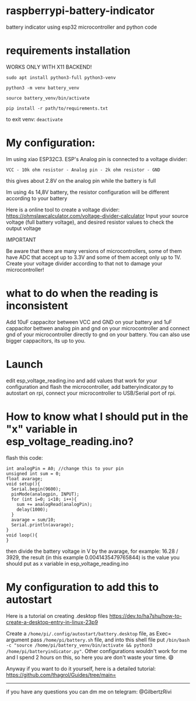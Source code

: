 # raspberrypi-battery-indicator
battery indicator using esp32 microcontroller and python code

# requirements installation
WORKS ONLY WITH X11 BACKEND!

```sudo apt install python3-full python3-venv``` 

```python3 -m venv battery_venv```

```source battery_venv/bin/activate```

```pip install -r path/to/requirements.txt```

to exit venv: ```deactivate```

# My configuration:
Im using xiao ESP32C3. 
ESP's Analog pin is connected to a voltage divider:

```VCC - 10k ohm resistor - Analog pin - 2k ohm resistor - GND```

this gives about 2.8V on the analog pin while the battery is full

Im using 4s 14,8V battery, the resistor configuration will be different according to your battery

Here is a online tool to create a voltage divider: https://ohmslawcalculator.com/voltage-divider-calculator Input your source voltage (full battery voltage), and desired resistor values to check the output voltage

IMPORTANT 

Be aware that there are many versions of microcontrollers, some of them have ADC that accept up to 3.3V and some of them accept only up to 1V. Create your voltage divider according to that not to damage your microcontroller!

# what to do when the reading is inconsistent
Add 10uF cappacitor between VCC and GND on your battery and 1uF cappacitor bettwen analog pin and gnd on your microcontroller and connect gnd of your microcontroller directly to gnd on your battery. You can also use bigger cappacitors, its up to you.

# Launch 
edit esp_voltage_reading.ino and add values that work for your configuration and flash the microcontroller, add batteryindicator.py to autostart on rpi, connect your microcontroller to USB/Serial port of rpi.

# How to know what I should put in the "x" variable in esp_voltage_reading.ino?
flash this code:
```
int analogPin = A0; //change this to your pin
unsigned int sum = 0;
float avarage;
void setup(){
  Serial.begin(9600);
  pinMode(analogpin, INPUT);
  for (int i=0; i<10; i++){
    sum += analogRead(analogPin);
    delay(1000);
  }
  avarage = sum/10;
  Serial.println(avarage);
}
void loop(){
}
```
then divide the battery voltage in V by the avarage, for example: 16.28 / 3929, the result (in this example 0.0041435479765844) is the value you should put as x variable in esp_voltage_reading.ino

# My configuration to add this to autostart
Here is a tutorial on creating .desktop files https://dev.to/ha7shu/how-to-create-a-desktop-entry-in-linux-23p9

Create a ```/home/pi/.config/autostart/battery.desktop``` file, as Exec= argument pass ```/home/pi/battery.sh``` file, and into this shell file put ```/bin/bash -c "source /home/pi/battery_venv/bin/activate && python3 /home/pi/batteryindicator.py"```. Other configurations wouldn't work for me and I spend 2 hours on this, so here you are don't waste your time. 😄

Anyway if you want to do it yourself, here is a detailed tutorial: https://github.com/thagrol/Guides/tree/main=

----------------------------------

if you have any questions you can dm me on telegram: @GilbertzRivi
